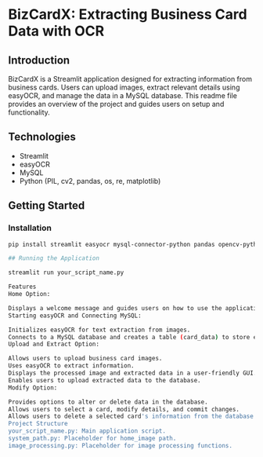 # BizCardX: Extracting Business Card Data with OCR

## Introduction
BizCardX is a Streamlit application designed for extracting information from business cards. Users can upload images, extract relevant details using easyOCR, and manage the data in a MySQL database. This readme file provides an overview of the project and guides users on setup and functionality.

## Technologies
- Streamlit
- easyOCR
- MySQL
- Python (PIL, cv2, pandas, os, re, matplotlib)

## Getting Started

### Installation
```bash
pip install streamlit easyocr mysql-connector-python pandas opencv-python-headless matplotlib

## Running the Application

streamlit run your_script_name.py

Features
Home Option:

Displays a welcome message and guides users on how to use the application.
Starting easyOCR and Connecting MySQL:

Initializes easyOCR for text extraction from images.
Connects to a MySQL database and creates a table (card_data) to store extracted information and images.
Upload and Extract Option:

Allows users to upload business card images.
Uses easyOCR to extract information.
Displays the processed image and extracted data in a user-friendly GUI.
Enables users to upload extracted data to the database.
Modify Option:

Provides options to alter or delete data in the database.
Allows users to select a card, modify details, and commit changes.
Allows users to delete a selected card's information from the database.
Project Structure
your_script_name.py: Main application script.
system_path.py: Placeholder for home_image path.
image_processing.py: Placeholder for image processing functions.